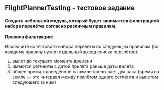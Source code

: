 ## FlightPlannerTesting - тестовое задание
#### Создать небольшой модуль, который будет заниматься фильтрацией набора перелётов согласно различным правилам.

**Правила фильтрации:**
 
Исключите из тестового набора перелёты по следующим правилам (по каждому правилу нужен отдельный вывод списка перелётов):
1.	вылет до текущего момента времени
2.	имеются сегменты с датой прилёта раньше даты вылета
3.	общее время, проведённое на земле превышает два часа (время на земле — это интервал между прилётом одного сегмента и вылетом следующего за ним)
 
